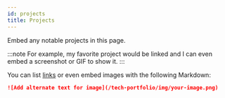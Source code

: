 ```yaml
---
id: projects
title: Projects
---
```


Embed any notable projects in this page.

:::note
For example, my favorite project would be linked and I can even embed
a screenshot or GIF to show it.
:::

You can list [links]()
or even embed images with the following Markdown:

```markdown
![Add alternate text for image](/tech-portfolio/img/your-image.png)
```

